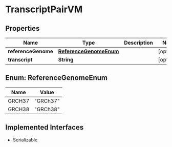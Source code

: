 

# TranscriptPairVM


## Properties

Name | Type | Description | Notes
------------ | ------------- | ------------- | -------------
**referenceGenome** | [**ReferenceGenomeEnum**](#ReferenceGenomeEnum) |  |  [optional]
**transcript** | **String** |  |  [optional]



## Enum: ReferenceGenomeEnum

Name | Value
---- | -----
GRCH37 | &quot;GRCh37&quot;
GRCH38 | &quot;GRCh38&quot;


## Implemented Interfaces

* Serializable



